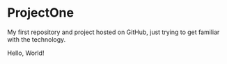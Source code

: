 # ProjectOne
My first repository and project hosted on GitHub, just trying to get familiar with the technology.

Hello, World!
